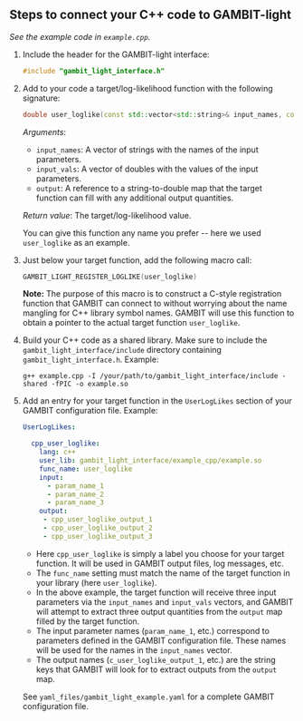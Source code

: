 ## Steps to connect your C++ code to GAMBIT-light

_See the example code in `example.cpp`._

1. Include the header for the GAMBIT-light interface:
   ```cpp
   #include "gambit_light_interface.h"
   ```


2. Add to your code a target/log-likelihood function with the following signature:
   ```cpp
   double user_loglike(const std::vector<std::string>& input_names, const std::vector<double>& input_vals, std::map<std::string,double>& output)
   ```
   _Arguments_:
   * `input_names`: A vector of strings with the names of the input parameters.
   * `input_vals`: A vector of doubles with the values of the input parameters.
   * `output`: A reference to a string-to-double map that the target function can fill with any additional output quantities.

   _Return value_: The target/log-likelihood value.

   You can give this function any name you prefer -- here we used `user_loglike` as an example.


3. Just below your target function, add the following macro call:
   ```cpp
   GAMBIT_LIGHT_REGISTER_LOGLIKE(user_loglike)
   ```
   **Note:** The purpose of this macro is to construct a C-style registration function that GAMBIT can connect to without worrying about the 
   name mangling for C++ library symbol names. GAMBIT will use this function to obtain a pointer to the actual target function `user_loglike`.


4. Build your C++ code as a shared library. Make sure to include the `gambit_light_interface/include` directory containing `gambit_light_interface.h`. Example:
   ```
   g++ example.cpp -I /your/path/to/gambit_light_interface/include -shared -fPIC -o example.so
   ``` 


5. Add an entry for your target function in the `UserLogLikes` section of your GAMBIT configuration file. Example:
   ```yaml
   UserLogLikes:

     cpp_user_loglike:
       lang: c++
       user_lib: gambit_light_interface/example_cpp/example.so
       func_name: user_loglike
       input:
         - param_name_1
         - param_name_2
         - param_name_3
       output:
        - cpp_user_loglike_output_1
        - cpp_user_loglike_output_2
        - cpp_user_loglike_output_3
   ```
   * Here `cpp_user_loglike` is simply a label you choose for your target function. It will be used in GAMBIT output files, log messages, etc. 
   * The `func_name` setting must match the name of the target function in your library (here `user_loglike`).
   * In the above example, the target function will receive three input parameters via the `input_names` and `input_vals` vectors, and GAMBIT will attempt to extract three output quantities from the `output` map filled by the target function.
   * The input parameter names (`param_name_1`, etc.) correspond to parameters defined in the GAMBIT configuration file. These names will be used for the names in the `input_names` vector.
   * The output names (`c_user_loglike_output_1`, etc.) are the string keys that GAMBIT will look for to extract outputs from the `output` map.

   See `yaml_files/gambit_light_example.yaml` for a complete GAMBIT configuration file.
   
